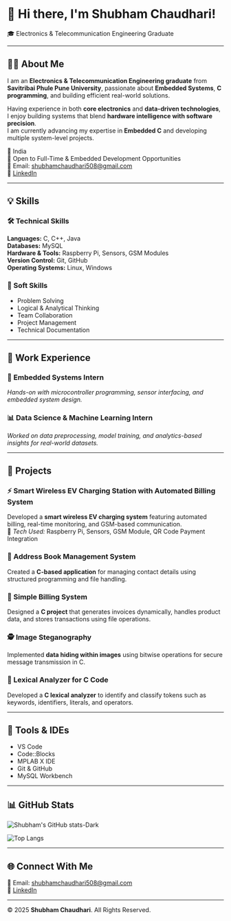 # 👋 Hi there, I'm Shubham Chaudhari!

🎓 Electronics & Telecommunication Engineering Graduate

---

## 👨‍💻 About Me
I am an **Electronics & Telecommunication Engineering graduate** from **Savitribai Phule Pune University**, passionate about **Embedded Systems**, **C programming**, and building efficient real-world solutions.

Having experience in both **core electronics** and **data-driven technologies**, I enjoy building systems that blend **hardware intelligence with software precision**.  
I am currently advancing my expertise in **Embedded C** and developing multiple system-level projects.

📍 India  
💼 Open to Full-Time & Embedded Development Opportunities  
📧 Email: [shubhamchaudhari508@gmail.com](mailto:shubhamchaudhari508@gmail.com)  
🔗 [LinkedIn](https://www.linkedin.com/in/shubham-chaudhari-102672260)

---

## 💡 Skills

### 🛠 Technical Skills
**Languages:** C, C++, Java  
**Databases:** MySQL  
**Hardware & Tools:** Raspberry Pi, Sensors, GSM Modules  
**Version Control:** Git, GitHub  
**Operating Systems:** Linux, Windows  

### 💼 Soft Skills
- Problem Solving  
- Logical & Analytical Thinking  
- Team Collaboration  
- Project Management  
- Technical Documentation  

---

## 🧠 Work Experience

### 🔌 Embedded Systems Intern  
*Hands-on with microcontroller programming, sensor interfacing, and embedded system design.*  

### 📊 Data Science & Machine Learning Intern  
*Worked on data preprocessing, model training, and analytics-based insights for real-world datasets.*

---

## 🚀 Projects

### ⚡ Smart Wireless EV Charging Station with Automated Billing System  
Developed a **smart wireless EV charging system** featuring automated billing, real-time monitoring, and GSM-based communication.  
🧩 *Tech Used:* Raspberry Pi, Sensors, GSM Module, QR Code Payment Integration

### 💾 Address Book Management System  
Created a **C-based application** for managing contact details using structured programming and file handling.

### 🧾 Simple Billing System  
Designed a **C project** that generates invoices dynamically, handles product data, and stores transactions using file operations.

### 🕵️ Image Steganography  
Implemented **data hiding within images** using bitwise operations for secure message transmission in C.

### 🧮 Lexical Analyzer for C Code  
Developed a **C lexical analyzer** to identify and classify tokens such as keywords, identifiers, literals, and operators.

---

## 🧰 Tools & IDEs
- VS Code  
- Code::Blocks  
- MPLAB X IDE  
- Git & GitHub  
- MySQL Workbench  

---

## 📊 GitHub Stats

![Shubham's GitHub stats-Dark](https://github-readme-stats.vercel.app/api?username=shubhamchaudhari007&show_icons=true&theme=dark
)

![Top Langs](https://github-readme-stats.vercel.app/api/top-langs/?username=shubhamchaudhari007&layout=compact&theme=dark
)

---

## 🌐 Connect With Me

📧 Email: [shubhamchaudhari508@gmail.com](mailto:shubhamchaudhari508@gmail.com)  
🔗 [LinkedIn](https://www.linkedin.com/in/shubham-chaudhari-102672260)  

---

© 2025 **Shubham Chaudhari**. All Rights Reserved.
